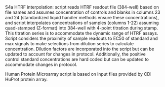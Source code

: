 S4a HTRF interpolation: script reads HTRF readout file (384-well) based on file names and assumes concentration of controls and blanks in columns 23 and 24 (standardized liquid handler methods ensure these concentrations), and script interpolates concentrations of samples (columns 1-22) assuming quad-stamped (Z-format) into 384-well with 4-point titration during stamp. This titration series is to accommodate the dynamic range of HTRF assays. Script considers the proximity of sample readouts to EC50 of standard and max signals to make selections from dilution series to calculate concentration. Dilution factors are incorporated into the script but can be updated to account for changes in protocol. Additionally, the positive control standard concentrations are hard coded but can be updated to accommodate changes in protocol.

Human Protein Microarray script is based on input files provided by CDI HuProt protein array.
